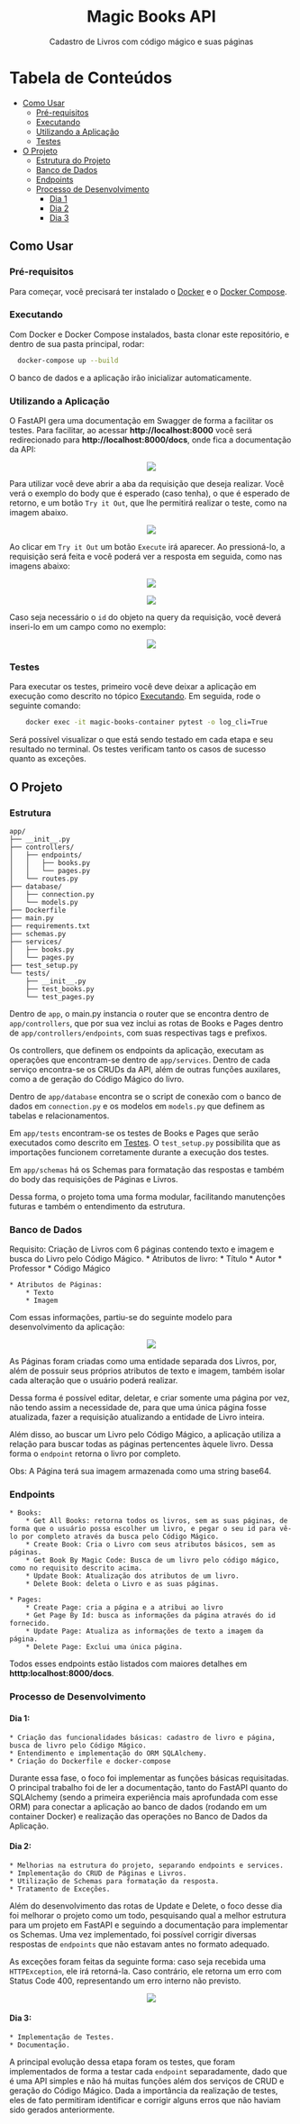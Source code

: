 <h1 align="center"> Magic Books API</h1>
<p align="center"> Cadastro de Livros com código mágico e suas páginas</p>


Tabela de Conteúdos
====================

<!--ts-->
   * [Como Usar](#como-usar)
        * [Pré-requisitos](#pré-requisitos)
        * [Executando](#executando)
        * [Utilizando a Aplicação](#utilizando-a-aplicação)
        * [Testes](#testes)
   * [O Projeto](#projeto)
        * [Estrutura do Projeto](#estrutura-do-projeto)
        * [Banco de Dados](#banco-de-dados)
        * [Endpoints](#endpoints)
        * [Processo de Desenvolvimento](#processo-de-desenvolvimento)
            * [Dia 1](#dia-1)
            * [Dia 2](#dia-2)
            * [Dia 3](#dia-3)

<!--te-->

## Como Usar

### Pré-requisitos
Para começar, você precisará ter instalado o [Docker](https://docs.docker.com/engine/install/) e o [Docker Compose](https://docs.docker.com/compose/install/).

### Executando
Com Docker e Docker Compose instalados, basta clonar este repositório, e dentro de sua pasta principal, rodar:

```bash
  docker-compose up --build
```

O banco de dados e a aplicação irão inicializar automaticamente.


### Utilizando a Aplicação
O FastAPI gera uma documentação em Swagger de forma a facilitar os testes.
Para facilitar, ao acessar **http://localhost:8000** você será redirecionado para **http://localhost:8000/docs**, onde fica a documentação da API:


<p align="center">
    <img src="https://user-images.githubusercontent.com/52762669/143844222-f5879166-b5cc-4365-b5e9-6b495ae01f63.png">
</p>


Para utilizar você deve abrir a aba da requisição que deseja realizar. Você verá o exemplo do body que é esperado (caso tenha), o que é esperado de retorno, e um botão `Try it Out`, que lhe permitirá realizar o teste, como na imagem abaixo.


<p align="center">
    <img src="https://user-images.githubusercontent.com/52762669/143845672-3237baf4-1e62-418c-a376-c5f855f60ea0.png">
</p>


Ao clicar em `Try it Out` um botão `Execute` irá aparecer. Ao pressioná-lo, a requisição será feita e você poderá ver a resposta em seguida, como nas imagens abaixo:

<p align="center">
    <img src="https://user-images.githubusercontent.com/52762669/143963821-0989631f-160c-4de3-a68c-63f08f16b2d6.png">
</p>

<p align="center">
    <img src="https://user-images.githubusercontent.com/52762669/143964151-923f039e-a091-413f-b41a-a7d29f318582.png">
</p>


Caso seja necessário o `id` do objeto na query da requisição, você deverá inseri-lo em um campo como no exemplo:


<p align="center">
    <img src="https://user-images.githubusercontent.com/52762669/143964453-7e90b7c2-8eac-4a05-a0b5-041786c4c980.png">
</p>


### Testes

Para executar os testes, primeiro você deve deixar a aplicação em execução como descrito no tópico [Executando](#executando).
Em seguida, rode o seguinte comando: 

```bash
    docker exec -it magic-books-container pytest -o log_cli=True
```

Será possível visualizar o que está sendo testado em cada etapa e seu resultado no terminal. Os testes verificam tanto os casos de sucesso quanto as exceções.

## O Projeto

### Estrutura
```
app/
├── __init__.py
├── controllers/
│   ├── endpoints/
│   │   ├── books.py
│   │   └── pages.py
│   └── routes.py
├── database/
│   ├── connection.py
│   └── models.py
├── Dockerfile
├── main.py
├── requirements.txt
├── schemas.py
├── services/
│   ├── books.py
│   └── pages.py
├── test_setup.py
└── tests/
    ├── __init__.py
    ├── test_books.py
    └── test_pages.py
```

Dentro de `app`, o main.py instancia o router que se encontra dentro de `app/controllers`, que por sua vez inclui as rotas de Books e Pages dentro de `app/controllers/endpoints`, com suas respectivas tags e prefixos.

Os controllers, que definem os endpoints da aplicação, executam as operações que encontram-se dentro de `app/services`. Dentro de cada serviço encontra-se os CRUDs da API, além de outras funções auxilares, como a de geração do Código Mágico do livro.

Dentro de `app/database` encontra se o script de conexão com o banco de dados em `connection.py` e os modelos em `models.py` que definem as tabelas e relacionamentos.

Em `app/tests` encontram-se os testes de Books e Pages que serão executados como descrito em [Testes](#testes). O `test_setup.py` possibilita que as importações funcionem corretamente durante a execução dos testes.

Em `app/schemas` há os Schemas para formatação das respostas e também do body das requisições de Páginas e Livros.

Dessa forma, o projeto toma uma forma modular, facilitando manutenções futuras e também o entendimento da estrutura.


### Banco de Dados
Requisito: Criação de Livros com 6 páginas contendo texto e imagem e busca do Livro pelo Código Mágico.
    * Atributos de livro:
        * Título
        * Autor
        * Professor
        * Código Mágico
    
    * Atributos de Páginas:
        * Texto
        * Imagem

Com essas informações, partiu-se do seguinte modelo para desenvolvimento da aplicação:


<p align="center">
    <img src="https://user-images.githubusercontent.com/52762669/143943647-bffdb912-c033-46b8-8f88-4291377de475.png">
</p>


As Páginas foram criadas como uma entidade separada dos Livros, por, além de possuir seus próprios atributos de texto e imagem, também isolar cada alteração que o usuário poderá realizar.

Dessa forma é possível editar, deletar, e criar somente uma página por vez, não tendo assim a necessidade de, para que uma única página fosse atualizada, fazer a requisição atualizando a entidade de Livro inteira.

Além disso, ao buscar um Livro pelo Código Mágico, a aplicação utiliza a relação para buscar todas as páginas pertencentes àquele livro. Dessa forma o `endpoint` retorna o livro por completo. 

Obs: A Página terá sua imagem armazenada como uma string base64.


### Endpoints
    * Books:
        * Get All Books: retorna todos os livros, sem as suas páginas, de forma que o usuário possa escolher um livro, e pegar o seu id para vê-lo por completo através da busca pelo Código Mágico.
        * Create Book: Cria o Livro com seus atributos básicos, sem as páginas.
        * Get Book By Magic Code: Busca de um livro pelo código mágico, como no requisito descrito acima.
        * Update Book: Atualização dos atributos de um livro.
        * Delete Book: deleta o Livro e as suas páginas. 
    
    * Pages:
        * Create Page: cria a página e a atribui ao livro
        * Get Page By Id: busca as informações da página através do id fornecido.
        * Update Page: Atualiza as informações de texto a imagem da página.
        * Delete Page: Exclui uma única página.

Todos esses endpoints estão listados com maiores detalhes em **htttp:localhost:8000/docs**.


### Processo de Desenvolvimento
#### Dia 1:
    * Criação das funcionalidades básicas: cadastro de livro e página, busca de livro pelo Código Mágico.
    * Entendimento e implementação do ORM SQLAlchemy.
    * Criação do Dockerfile e docker-compose
Durante essa fase, o foco foi implementar as funções básicas requisitadas. O principal trabalho foi de ler a documentação, tanto do FastAPI quanto do SQLAlchemy (sendo a primeira experiência mais aprofundada com esse ORM) para conectar a aplicação ao banco de dados (rodando em um container Docker) e realização das operações no Banco de Dados da Aplicação. 

#### Dia 2:
    * Melhorias na estrutura do projeto, separando endpoints e services.
    * Implementação do CRUD de Páginas e Livros.
    * Utilização de Schemas para formatação da resposta.
    * Tratamento de Exceções.

Além do desenvolvimento das rotas de Update e Delete, o foco desse dia foi melhorar o projeto como um todo, pesquisando qual a melhor estrutura para um projeto em FastAPI e seguindo a documentação para implementar os Schemas. Uma vez implementado, foi possível corrigir diversas respostas de `endpoints` que não estavam antes no formato adequado. 

As exceções foram feitas da seguinte forma: caso seja recebida uma `HTTPException`, ele irá retorná-la. Caso contrário, ele retorna um erro com Status Code 400, representando um erro interno não previsto.

<p align="center">
    <img src="https://user-images.githubusercontent.com/52762669/143947585-1aa2492c-eab8-4f21-b2ae-2d3234fbd8cb.png">
</p>


#### Dia 3: 
    * Implementação de Testes.
    * Documentação.

A principal evolução dessa etapa foram os testes, que foram implementados de forma a testar cada `endpoint` separadamente, dado que é uma API simples e não há muitas funções além dos serviços de CRUD e geração do Código Mágico. Dada a importância da realização de testes, eles de fato permitiram identificar e corrigir alguns erros que não haviam sido gerados anteriormente.
